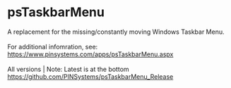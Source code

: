 # psTaskbarMenu
A replacement for the missing/constantly moving Windows Taskbar Menu. <br/> 
<br/>
For additional infomration, see: <br/>
https://www.pinsystems.com/apps/psTaskbarMenu.aspx <br/>
<br/>
All versions  |  Note: Latest is at the bottom <br/>
https://github.com/PINSystems/psTaskbarMenu_Release <br/>

